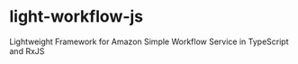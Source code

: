 # light-workflow-js
Lightweight Framework for Amazon Simple Workflow Service in TypeScript and RxJS
